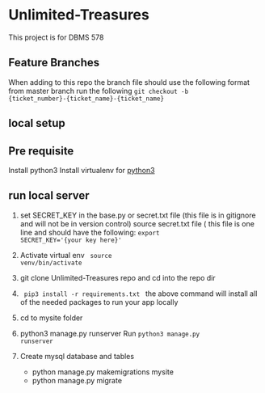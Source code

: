 # Unlimited-Treasures
This project is for DBMS 578

## Feature Branches
When adding to this repo the branch file should use the following format
from master branch run the following
<code>git checkout -b {ticket_number}-{ticket_name}-{ticket_name}</code>

## local setup
## Pre requisite
Install python3
Install virtualenv for [python3](https://gist.github.com/Geoyi/d9fab4f609e9f75941946be45000632b)
## run local server
1. set SECRET_KEY in the base.py or secret.txt file (this file is in gitignore and will not be in version control) 
source secret.txt file ( this file is one line and should have the following:
<code>export SECRET_KEY='{your key here}'</code>
2. Activate virtual env 
<code> source venv/bin/activate</code>

3. git clone Unlimited-Treasures repo and cd into the repo dir
4. <code> pip3 install -r requirements.txt </code>
the above command will install all of the needed packages to run your app locally
5. cd to mysite folder
6. python3 manage.py runserver
Run <code>python3 manage.py runserver</code>
7. Create mysql database and tables
    -  python manage.py makemigrations mysite
    -  python manage.py migrate
